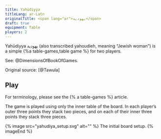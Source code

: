 ```yaml
---
title: Yahūdiyya
titleLang: ar-Latn
originalTitle: <span lang="ar">يهودية</span>
draft: true
equipment: Table
players: 2
---
```


<p class="lead">
<span lang="ar-Latn" class="noun aka">Yahūdiyya</span> <span lang="ar" class="aka">يهودية</span> (also transcribed <span lang="ar-Latn" class="aka">yahoudieh</span>, meaning “Jewish woman”) is a simple {%a table-games,table game %} for two players.
</p>

See: @DimensionsOfBookOfGames.

Original source: [@Tawula]

## Play

For terminology, please see the {% a table-games %} article.

The game is played using only the inner table of the board. In each player’s outer three points they stack two pieces, and on each of their inner three points they stack three pieces.

{% image src="yahudiya_setup.svg" alt="" %}
The initial board setup.
{% imageEnd %}
